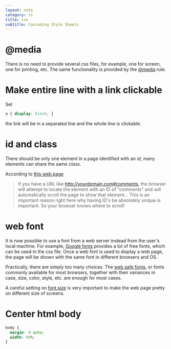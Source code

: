 ```yaml
---
layout: note
category: cs
title: css
subtitle: Cascading Style Sheets
---
```


@media
=======
There is no need to provide several css files, for example, one for screen, one
for printing, etc. The same functionality is provided by the
[@media](http://www.w3schools.com/css/css_mediatypes.asp) rule.

Make entire line with a link clickable
======================================

Set

```css
a { display: block; }
```

the link will be in a separated line and the whole line is clickable.

id and class
============

There should be only one element in a page identified with an *id*, many
elements can share the same *class*.

According to [this web page](http://css-tricks.com/the-difference-between-id-and-class/)

> If you have a URL like http://yourdomain.com#comments, the browser will
> attempt to locate the element with an ID of "comments" and will automatically
> scroll the page to show that element... This is an important reason right here
> why having ID's be absolutely unique is important. So your browser knows where
> to scroll!


web font
========

It is now possible to use a font from a web server instead from the user\'s
local machine. For example, [Google fonts](https://www.google.com/fonts)
provides a lot of free fonts, which can be used in the css file. Once a web
font is used to display a web page, the page will be shown with the same font
in different browsers and OS.

Practically, there are simply too many choices. The [web safe
fonts](http://www.w3schools.com/cssref/css_websafe_fonts.asp), or fonts commonly
available for most browsers, together with their variances in case, size,
color, style, etc. are enough for most cases.

A careful setting on [font
size](http://typecast.com/blog/a-more-modern-scale-for-web-typography) is very
important to make the web page pretty on different size of screens.

Center html body
================
```css
body {
  margin: 0 auto;
  width: 80%;
}
```
